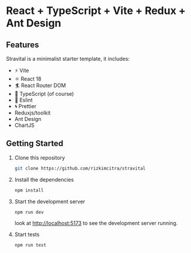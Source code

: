 # React + TypeScript + Vite + Redux + Ant Design

## Features

Stravital is a minimalist starter template, it includes:

- ⚡️ Vite
- ⚛️ React 18
- 🏄 React Router DOM
- 💎 TypeScript (of course)
- 🔨 Eslint
- 🌀 Prettier
- Reduxjs/toolkit
- Ant Design
- ChartJS

## Getting Started

1. Clone this repository

   ```bash
   git clone https://github.com/rizkimcitra/stravital
   ```

2. Install the dependencies
   ```bash
   npm install
   ```
3. Start the development server

   ```bash
   npm run dev
   ```

   look at [http://localhost:5173](http://localhost:5173) to see the development server running.

4. Start tests
   ```bash
   npm run test
   ```
